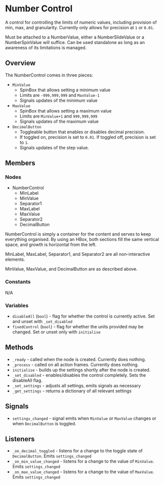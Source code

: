 # Number Control
A control for controlling the limits of numeric values, including provision of 
min, max, and granularity. Currently only allows for precision at `1` or `0.01`.

Must be attached to a NumberValue, either a NumberSlideValue or a
NumberSpinValue will suffice. Can be used standalone as long as an awareness of
its limitations is managed.
## Overview
The NumberControl comes in three pieces:
* `MinValue`
	* SpinBox that allows setting a minimum value
	* Limits are `-999,999,999` and `MaxValue-1`
	* Signals updates of the minimum value
* `MaxValue`
	* SpinBox that allows setting a maximum value
	* Limits are `MinValue+1` and `999,999,999`
	* Signals updates of the maximum value
* `DecimalButton`
	* Toggleable button that enables or disables decimal precision.
	* If toggled on, precision is set to `0.01`. If toggled off, precision is 
	set to `1`.
	* Signals updates of the step value.

## Members
### Nodes
* NumberControl
	* MinLabel
	* MinValue
	* Separator1
	* MaxLabel
	* MaxValue
	* Separator2
	* DecimalButton

NumberControl is simply a container for the content and serves to keep
everything organised. By using an HBox, both sections fill the same vertical
space, and growth is horizontal from the left.

MinLabel, MaxLabel, Separator1, and Separator2 are all non-interactive elements.

MinValue, MaxValue, and DecimalButton are as described above.
### Constants
N/A
### Variables
* `disableAll` (`bool`) - flag for whether the control is currently active. Set 
and unset with `_set_disabled`
* `fixedControl` (`bool`) - flag for whether the units provided may be changed. 
Set or unset only with `initialise`
## Methods
* `_ready` - called when the node is created. Currently does nothing.
* `_process` - called on all action frames. Currently does nothing.
* `initialise` - builds up the settings shortly after the node is created.
* `_set_disabled` - enables/disables the control completely. Sets the disableAll 
flag.
* `_set_settings` - adjusts all settings, emits signals as necessary
* `_get_settings` - returns a dictionary of all relevant settings
## Signals
* `settings_changed` - signal emits when `MinValue` or `MaxValue` changes or 
when `DecimalButton` is toggled.
## Listeners
* `_on_decimal_toggled` - listens for a change to the toggle state of
`DecimalButton`. Emits `settings_changed`
* `_on_min_value_changed` - listens for a change to the value of `MinValue`. 
Emits `settings_changed`
* `_on_max_value_changed` - listens for a change to the value of `MaxValue`. 
Emits `settings_changed`
